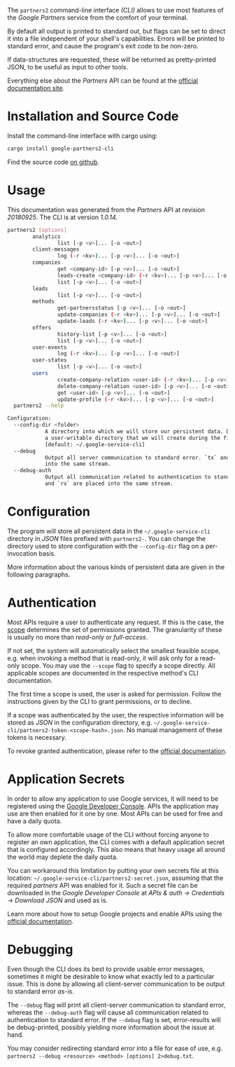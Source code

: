 <!---
DO NOT EDIT !
This file was generated automatically from 'src/mako/cli/README.md.mako'
DO NOT EDIT !
-->
The `partners2` command-line interface *(CLI)* allows to use most features of the *Google Partners* service from the comfort of your terminal.

By default all output is printed to standard out, but flags can be set to direct it into a file independent of your shell's
capabilities. Errors will be printed to standard error, and cause the program's exit code to be non-zero.

If data-structures are requested, these will be returned as pretty-printed JSON, to be useful as input to other tools.

Everything else about the *Partners* API can be found at the
[official documentation site](https://developers.google.com/partners/).

# Installation and Source Code

Install the command-line interface with cargo using:

```bash
cargo install google-partners2-cli
```

Find the source code [on github](https://github.com/Byron/google-apis-rs/tree/master/gen/partners2-cli).

# Usage

This documentation was generated from the *Partners* API at revision *20180925*. The CLI is at version *1.0.14*.

```bash
partners2 [options]
        analytics
                list [-p <v>]... [-o <out>]
        client-messages
                log (-r <kv>)... [-p <v>]... [-o <out>]
        companies
                get <company-id> [-p <v>]... [-o <out>]
                leads-create <company-id> (-r <kv>)... [-p <v>]... [-o <out>]
                list [-p <v>]... [-o <out>]
        leads
                list [-p <v>]... [-o <out>]
        methods
                get-partnersstatus [-p <v>]... [-o <out>]
                update-companies (-r <kv>)... [-p <v>]... [-o <out>]
                update-leads (-r <kv>)... [-p <v>]... [-o <out>]
        offers
                history-list [-p <v>]... [-o <out>]
                list [-p <v>]... [-o <out>]
        user-events
                log (-r <kv>)... [-p <v>]... [-o <out>]
        user-states
                list [-p <v>]... [-o <out>]
        users
                create-company-relation <user-id> (-r <kv>)... [-p <v>]... [-o <out>]
                delete-company-relation <user-id> [-p <v>]... [-o <out>]
                get <user-id> [-p <v>]... [-o <out>]
                update-profile (-r <kv>)... [-p <v>]... [-o <out>]
  partners2 --help

Configuration:
  --config-dir <folder>
            A directory into which we will store our persistent data. Defaults to
            a user-writable directory that we will create during the first invocation.
            [default: ~/.google-service-cli]
  --debug
            Output all server communication to standard error. `tx` and `rx` are placed
            into the same stream.
  --debug-auth
            Output all communication related to authentication to standard error. `tx`
            and `rx` are placed into the same stream.

```

# Configuration

The program will store all persistent data in the `~/.google-service-cli` directory in *JSON* files prefixed with `partners2-`.  You can change the directory used to store configuration with the `--config-dir` flag on a per-invocation basis.

More information about the various kinds of persistent data are given in the following paragraphs.

# Authentication

Most APIs require a user to authenticate any request. If this is the case, the [scope][scopes] determines the 
set of permissions granted. The granularity of these is usually no more than *read-only* or *full-access*.

If not set, the system will automatically select the smallest feasible scope, e.g. when invoking a
method that is read-only, it will ask only for a read-only scope. 
You may use the `--scope` flag to specify a scope directly. 
All applicable scopes are documented in the respective method's CLI documentation.

The first time a scope is used, the user is asked for permission. Follow the instructions given 
by the CLI to grant permissions, or to decline.

If a scope was authenticated by the user, the respective information will be stored as *JSON* in the configuration
directory, e.g. `~/.google-service-cli/partners2-token-<scope-hash>.json`. No manual management of these tokens
is necessary.

To revoke granted authentication, please refer to the [official documentation][revoke-access].

# Application Secrets

In order to allow any application to use Google services, it will need to be registered using the 
[Google Developer Console][google-dev-console]. APIs the application may use are then enabled for it
one by one. Most APIs can be used for free and have a daily quota.

To allow more comfortable usage of the CLI without forcing anyone to register an own application, the CLI
comes with a default application secret that is configured accordingly. This also means that heavy usage
all around the world may deplete the daily quota.

You can workaround this limitation by putting your own secrets file at this location: 
`~/.google-service-cli/partners2-secret.json`, assuming that the required *partners* API 
was enabled for it. Such a secret file can be downloaded in the *Google Developer Console* at 
*APIs & auth -> Credentials -> Download JSON* and used as is.

Learn more about how to setup Google projects and enable APIs using the [official documentation][google-project-new].


# Debugging

Even though the CLI does its best to provide usable error messages, sometimes it might be desirable to know
what exactly led to a particular issue. This is done by allowing all client-server communication to be 
output to standard error *as-is*.

The `--debug` flag will print all client-server communication to standard error, whereas the `--debug-auth` flag
will cause all communication related to authentication to standard error.
If the `--debug` flag is set, error-results will be debug-printed, possibly yielding more information about the 
issue at hand.

You may consider redirecting standard error into a file for ease of use, e.g. `partners2 --debug <resource> <method> [options] 2>debug.txt`.


[scopes]: https://developers.google.com/+/api/oauth#scopes
[revoke-access]: http://webapps.stackexchange.com/a/30849
[google-dev-console]: https://console.developers.google.com/
[google-project-new]: https://developers.google.com/console/help/new/